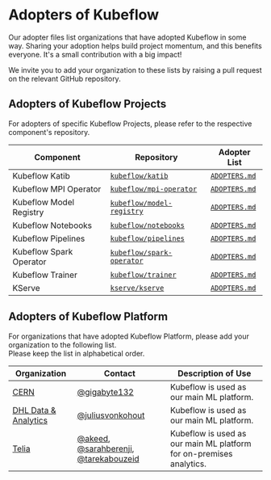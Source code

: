 # Adopters of Kubeflow

Our adopter files list organizations that have adopted Kubeflow in some way.
Sharing your adoption helps build project momentum, and this benefits everyone.
It's a small contribution with a big impact!

We invite you to add your organization to these lists by raising a pull request on the relevant GitHub repository.

## Adopters of Kubeflow Projects

For adopters of specific Kubeflow Projects, please refer to the respective component's repository.

| Component               | Repository                                                              | Adopter List                                                                            |
|-------------------------|-------------------------------------------------------------------------|-----------------------------------------------------------------------------------------|
| Kubeflow Katib          | [`kubeflow/katib`](https://github.com/kubeflow/katib)                   | [`ADOPTERS.md`](https://github.com/kubeflow/katib/blob/master/ADOPTERS.md)              |
| Kubeflow MPI Operator   | [`kubeflow/mpi-operator`](https://github.com/kubeflow/mpi-operator)     | [`ADOPTERS.md`](https://github.com/kubeflow/mpi-operator/blob/master/ADOPTERS.md)       |
| Kubeflow Model Registry | [`kubeflow/model-registry`](https://github.com/kubeflow/model-registry) | [`ADOPTERS.md`](https://github.com/kubeflow/model-registry/blob/master/ADOPTERS.md)     |
| Kubeflow Notebooks      | [`kubeflow/notebooks`](https://github.com/kubeflow/notebooks)           | [`ADOPTERS.md`](https://github.com/kubeflow/notebooks/blob/main/ADOPTERS.md)            |
| Kubeflow Pipelines      | [`kubeflow/pipelines`](https://github.com/kubeflow/pipelines)           | [`ADOPTERS.md`](https://github.com/kubeflow/pipelines/blob/master/ADOPTERS.md)          |
| Kubeflow Spark Operator | [`kubeflow/spark-operator`](https://github.com/kubeflow/spark-operator) | [`ADOPTERS.md`](https://github.com/kubeflow/spark-operator/blob/master/ADOPTERS.md)     |
| Kubeflow Trainer        | [`kubeflow/trainer`](https://github.com/kubeflow/trainer)               | [`ADOPTERS.md`](https://github.com/kubeflow/training-operator/blob/master/ADOPTERS.md)  |
| KServe                  | [`kserve/kserve`](https://github.com/kserve/kserve)                     | [`ADOPTERS.md`](https://github.com/kserve/website/blob/main/docs/community/adopters.md) |

## Adopters of Kubeflow Platform

For organizations that have adopted Kubeflow Platform, please add your organization to the following list.
<br>
Please keep the list in alphabetical order.

| Organization                                                                 | Contact                                                                                                                                  | Description of Use                                                  |
|------------------------------------------------------------------------------|------------------------------------------------------------------------------------------------------------------------------------------|---------------------------------------------------------------------|
| [CERN](https://www.home.cern)                                                | [@gigabyte132](https://github.com/gigabyte132)                                                                                           | Kubeflow is used as our main ML platform.                           |
| [DHL Data & Analytics](https://www.linkedin.com/company/dhl-data-analytics/) | [@juliusvonkohout](https://github.com/juliusvonkohout)                                                                                   | Kubeflow is used as our main ML platform.                           |
| [Telia](https://www.teliacompany.com/)                                       | [@akeed](https://github.com/akeed), [@sarahberenji](https://github.com/sarahberenji), [@tarekabouzeid](https://github.com/tarekabouzeid) | Kubeflow is used as our main ML platform for on-premises analytics. |
